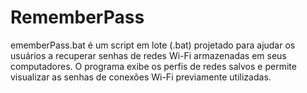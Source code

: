 # RememberPass
ememberPass.bat é um script em lote (.bat) projetado para ajudar os usuários a recuperar senhas de redes Wi-Fi armazenadas em seus computadores. O programa exibe os perfis de redes salvos e permite visualizar as senhas de conexões Wi-Fi previamente utilizadas.
